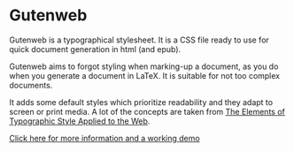 # Gutenweb

Gutenweb is a typographical stylesheet. It is a CSS file ready to use for quick document generation in html (and epub).

Gutenweb aims to forgot styling when marking-up a document, as you do when you generate a document in LaTeX. It is suitable for not too complex documents.

It adds some default styles which prioritize readability and they adapt to screen or print media. A lot of the concepts are taken from [The Elements of Typographic Style Applied to the Web](http://webtypography.net/).

[Click here for more information and a working demo](http://lamarciana.github.io/gutenweb/)
